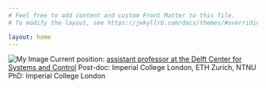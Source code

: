 ```yaml
---
# Feel free to add content and custom Front Matter to this file.
# To modify the layout, see https://jekyllrb.com/docs/themes/#overriding-theme-defaults

layout: home
---
```


<!-- ![Photo](/assets/martaz2023.jpg) -->
<img align="left" src="/assets/martaz2023.jpg" alt="My Image"> Current position: [assistant professor at the Delft Center for Systems and Control](https://www.tudelft.nl/staff/m.a.zagorowska/?cHash=4017a62fa79f9af7327d078544a99c2f)
Post-doc: Imperial College London, ETH Zurich, NTNU
PhD: Imperial College London
<!-- I am an [assistant professor at the Delft Center for Systems and Control](https://www.tudelft.nl/staff/m.a.zagorowska/?cHash=4017a62fa79f9af7327d078544a99c2f) at TU Delft in the Netherlands. -->